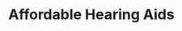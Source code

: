 ---
title: "Affordable Hearing Aids"
url: /grand-junction/affordable-hearing-aids/
shop: hearing aids
---